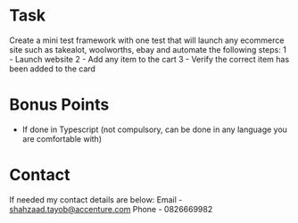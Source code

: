 # Task
Create a mini test framework with one test that will launch any ecommerce site such as takealot, woolworths, ebay and automate the following steps:
1 - Launch website
2 - Add any item to the cart
3 - Verify the correct item has been added to the card

# Bonus Points
- If done in Typescript (not compulsory, can be done in any language you are comfortable with)

# Contact
If needed my contact details are below:
Email - shahzaad.tayob@accenture.com
Phone - 0826669982